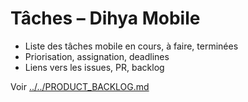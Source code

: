 # Tâches – Dihya Mobile

- Liste des tâches mobile en cours, à faire, terminées
- Priorisation, assignation, deadlines
- Liens vers les issues, PR, backlog

Voir [../../PRODUCT_BACKLOG.md](../../PRODUCT_BACKLOG.md)
